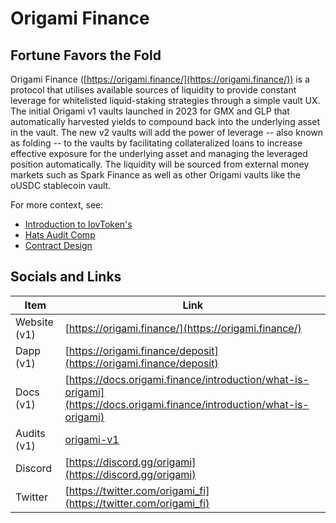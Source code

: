 # Origami Finance

## Fortune Favors the Fold

Origami Finance ([https://origami.finance/](https://origami.finance/)) is a protocol that utilises available sources of liquidity to provide constant leverage for whitelisted liquid-staking strategies through a simple vault UX. The initial Origami v1 vaults launched in 2023 for GMX and GLP that automatically harvested yields to compound back into the underlying asset in the vault. The new v2 vaults will add the power of leverage -- also known as folding -- to the vaults by facilitating collateralized loans to increase effective exposure for the underlying asset and managing the leveraged position automatically. The liquidity will be sourced from external money markets such as Spark Finance as well as other Origami vaults like the oUSDC stablecoin vault.

For more context, see:

* [Introduction to lovToken's](./contents/lovTokenIntro.md)
* [Hats Audit Comp](./contents/OrigamiHatsAuditComp.md)
* [Contract Design](./contents/ContractDesign.md)

## Socials and Links

| Item    | Link                                                             |
| ------- | ---------------------------------------------------------------- |
| Website (v1) | [https://origami.finance/](https://origami.finance/)             |
| Dapp (v1)    | [https://origami.finance/deposit](https://origami.finance/deposit) |
| Docs (v1)    | [https://docs.origami.finance/introduction/what-is-origami](https://docs.origami.finance/introduction/what-is-origami)    |
| Audits (v1) | [origami-v1](../audits/origami-v1/)             |
| Discord | [https://discord.gg/origami](https://discord.gg/origami)         |
| Twitter | [https://twitter.com/origami_fi](https://twitter.com/origami_fi) |
